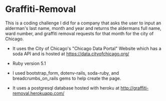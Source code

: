 # Graffiti-Removal

This is a coding challenge I did for a company that asks the user to input an alderman's last name, month and year and returns the aldermans full name, ward number, and graffiti removal requests for that month for the city of Chicago.

* It uses the City of Chicago's "Chicago Data Portal" Website which has a soda API and is hosted at https://data.cityofchicago.org/

* Ruby version 5.1

* I used bootstrap_form, dotenv-rails, soda-ruby, and breadcrumbs_on_rails gems to help create the page.

* It uses a postgresql database hosted with heroku at http://graffiti-removal.herokuapp.com/

